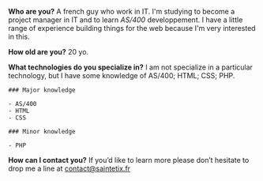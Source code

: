**Who are you?** A french guy who work in IT. I'm studying to become a project manager in IT and to learn *AS/400* developpement. I have a little range of experience building things for the web because I'm very interested in this.

**How old are you?** 20 yo.

**What technologies do you specialize in?** I am not specialize in a particular technology, but I have some knowledge of AS/400; HTML; CSS; PHP.

```
### Major knowledge

- AS/400
- HTML
- CSS

### Minor knowledge

- PHP
```

**How can I contact you?** If you’d like to learn more please don’t hesitate to drop me a line at [contact@saintetix.fr](mailto:contact@saintetix.fr)
